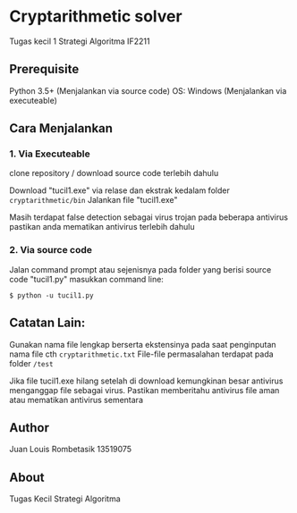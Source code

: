 # Cryptarithmetic solver
Tugas kecil 1 Strategi Algoritma IF2211

## Prerequisite
Python 3.5+ (Menjalankan via source code)
OS: Windows (Menjalankan via executeable)

## Cara Menjalankan
### 1. Via Executeable
clone repository / download source code terlebih dahulu

Download "tucil1.exe" via relase dan ekstrak kedalam folder `cryptarithmetic/bin` Jalankan file "tucil1.exe"

Masih terdapat false detection sebagai virus trojan pada beberapa antivirus
pastikan anda mematikan antivirus terlebih dahulu

### 2. Via source code
Jalan command prompt atau sejenisnya pada folder yang berisi source code "tucil1.py"
masukkan command line:

`$ python -u tucil1.py`

## Catatan Lain:
Gunakan nama file lengkap berserta ekstensinya pada saat penginputan nama file cth `cryptarithmetic.txt` File-file permasalahan terdapat pada folder `/test`

Jika file tucil1.exe hilang setelah di download kemungkinan besar antivirus menganggap file sebagai virus.
Pastikan memberitahu antivirus file aman atau mematikan antivirus sementara

## Author
Juan Louis Rombetasik 13519075

## About
Tugas Kecil Strategi Algoritma
